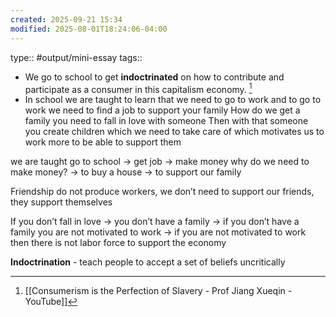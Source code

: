 ```yaml
---
created: 2025-09-21 15:34
modified: 2025-08-01T18:24:06-04:00
---
```

type:: #output/mini-essay 
tags::



- We go to school to get **indoctrinated** on how to contribute and participate as a consumer in this capitalism economy.  [^1]
- In school we are taught to learn that we need to go to work and to go to work we need to find a job to support your family
How do we get a family you need to fall in love with someone
Then with that someone you create children which we need to take care of which motivates us to work more to be able to support them

we are taught go to school -> get job -> make money
why do we need to make money?
	-> to buy a house
	-> to support our family

Friendship do not produce workers, we don’t need to support our friends, they support themselves

If you don’t fall in love -> you don’t have a family -> if you don’t have a family you are not motivated to work -> if you are not motivated to work then there is not labor force to support the economy 

**Indoctrination** - teach people to accept a set of beliefs uncritically


[^1]: [[Consumerism is the Perfection of Slavery - Prof Jiang Xueqin - YouTube]]